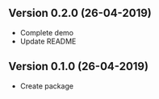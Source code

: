 ## Version 0.2.0 (26-04-2019)

* Complete demo
* Update README

## Version 0.1.0 (26-04-2019)

* Create package

